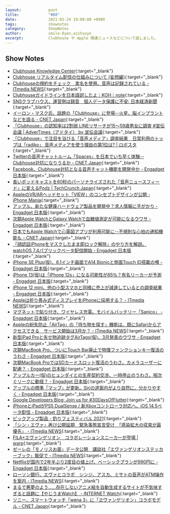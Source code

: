 ```yaml
---
layout:            post
title:             "#88"
date:              2021-02-24 19:00:00 +0900
tags:              shownotes
category:          ShowNotes
author:            smile-0yen,azihsoyn
excerpt:           Clubhouse や Apple 関連ニュースなどについて話しました。
---
```


## Show Notes
- [Clubhouse Knowledge Center](https://www.notion.so/Clubhouse-Knowledge-Center-342989cefea148ec98b66455a4b6073b){:target="_blank"}
- [Clubhouse リアルタイム配信の仕組みについて \(妄想編\)](https://zenn.dev/voluntas/scraps/9403b803320d6f){:target="_blank"} 
- [Clubhouseの規約をチェック　実名を使用、音声は記録されている \- ITmedia NEWS](https://www.itmedia.co.jp/news/articles/2102/01/news088.html){:target="_blank"}
- [Clubhouseガイドラインを日本語訳したよ｜KOH｜note](https://note.com/sungmunko/n/n312fe7c4a648){:target="_blank"}
- [SNSクラブハウス、運営側は録音　個人データ保護に不安: 日本経済新聞](https://www.nikkei.com/article/DGXZQOFP0988G0Z00C21A2000000/){:target="_blank"}
- [イーロン・マスク氏、話題の「Clubhouse」に登場\-\-火星、脳インプラントなどを語る \- CNET Japan](https://japan.cnet.com/article/35166004/){:target="_blank"}
- [「Clubhouse」の認知率は2割弱 LINEリサーチが15～59歳男女に調査 \#宣伝会議 \| AdverTimes（アドタイ） by 宣伝会議](https://www.advertimes.com/20210204/article337999/){:target="_blank"}
- [「Clubhouse」で注目を浴びる「音声メディア」調査結果　日常利用のトップは「radiko」 音声メディアを使う理由の第1位は? \| ロボスタ](https://robotstart.info/2021/02/04/audio-media-usage-survey-2021-2.html){:target="_blank"}
- [Twitterの音声チャットルーム「Spaces」を日本でいち早く体験\-\-Clubhouse対抗になりうるか \- CNET Japan](https://japan.cnet.com/article/35166096/){:target="_blank"}
- [Facebook、Clubhouse対抗となる音声チャット機能を開発中か \- Engadget 日本版](https://japanese.engadget.com/facebook-clubhouse-clone-041002868.html){:target="_blank"}
- [長いポッドキャストを60秒のパーソナライズされた「音声ニュースフィード」に変えるPodz \| TechCrunch Japan](https://jp.techcrunch.com/2021/02/11/2021-02-10-podz-launch/){:target="_blank"}
- [AppleのVR/ARヘッドセット「VIEW」のコンセプトデザインが公開 \- iPhone Mania](https://iphone-mania.jp/news-346683/){:target="_blank"}
- [アップル、新たな健康ハードウェア製品を開発中？求人情報に手がかり \- Engadget 日本版](https://japanese.engadget.com/apple-branded-health-hardware-products-075059831.html){:target="_blank"}
- [次期Apple WatchとGalaxy Watchで血糖値測定が可能になるウワサ \- Engadget 日本版](https://japanese.engadget.com/next-applewatch-galaxywatch-glucose-050047688.html){:target="_blank"}
- [日本でもApple Watchで心電図アプリが利用可能に\-\-不規則な心拍の通知機能も \- CNET Japan](https://japan.cnet.com/article/35165431/){:target="_blank"}
- [「顔認証iPhoneをマスクしたまま即ロック解除」のやり方を解説。watchOS 7\.4パブリックベータ配信開始 \- Engadget 日本版](https://japanese.engadget.com/faceid-iphone-mask-applewatch-howto-unlock-033057946.html){:target="_blank"}
- [iPhone SE Plus\(仮\)、6\.1インチ画面でA14 Bionicと側面Touch ID搭載の噂 \- Engadget 日本版](https://s.yimg.com/os/creatr-uploaded-images/2021-01/3ca5dca0-605d-11eb-b9de-4c140f1321fb){:target="_blank"}
- [iPhone 13\(仮\)は「iPhone 12s」になる可能性が85％？有名リーカーが予測 \- Engadget 日本版](https://japanese.engadget.com/iphone13-12s-leaker-060033210.html){:target="_blank"}
- [iPhone 12 mini、他の小型スマホと同様に売上が減速しているとの調査結果 \- Engadget 日本版](https://japanese.engadget.com/iphone12-mini-sales-slow-035514278.html){:target="_blank"}
- [Appleは折り畳み式ディスプレイをiPhoneに採用する？ \- ITmedia NEWS](https://www.itmedia.co.jp/news/articles/2101/19/news102.html){:target="_blank"}
- [マグネットで貼り付き、ワイヤレス充電。モバイルバッテリー「Sanico」 \- Engadget 日本版](https://japanese.engadget.com/sanico-wireless-mobile-battery-100433080.html){:target="_blank"}
- [Appleの紛失防止「AirTag」の「持ち物を探す」機能は、既にSafariからアクセスできる　サービス開始は3月か？ \- ITmedia NEWS](https://www.itmedia.co.jp/news/articles/2101/14/news088.html){:target="_blank"}
- [新型iPad Proと失せ物追跡タグAirTags\(仮\)、3月発表のウワサ \- Engadget 日本版](https://japanese.engadget.com/next-ipadpro-airtags-march-release-023503963.html){:target="_blank"}
- [次期MacBook Pro、ついにTouch Bar廃止で物理ファンクションキー復活のうわさ \- Engadget 日本版](https://japanese.engadget.com/macbookpro-no-touchbar-020749655.html){:target="_blank"} 
- [次期MacBook ProではSDカードスロット復活のうわさ。カメラユーザーに配慮？ \- Engadget 日本版](https://japanese.engadget.com/next-macbookpro-sd-card-reader-043505286.html){:target="_blank"}
- [アップルカー\(仮\)のヒュンダイとの生産契約交渉、一時停止のうわさ。相次ぐリークに動揺？ \- Engadget 日本版](https://japanese.engadget.com/applecar-hyundai-pause-030525761.html){:target="_blank"}
- [アップルの標準「マップ」が更新。Siriの道案内がより自然に、分かりやすく \- Engadget 日本版](https://japanese.engadget.com/apple-maps-update-siri-natural-language-025034230.html){:target="_blank"}
- [Google Developers Blog: Join us for \#30DaysOfFlutter](https://developers.googleblog.com/2021/01/join-us-for-30daysofflutter.html){:target="_blank"}
- [iPhoneとiPadがPS5 DualSense / 新Xboxコントローラ対応へ。iOS 14\.5ベータ配信 \- Engadget 日本版](https://japanese.engadget.com/dualsense-xbox-series-x-s-controller-ps5-ios-213004606.html){:target="_blank"}
- [ピックアップ製品 \- 釣りフェスティバル 2021](https://www.tsurifest.com/pickup-products/2){:target="_blank"}
- [「シン・エヴァ」再び公開延期　緊急事態宣言受け　「感染拡大の収束が最優先」 \- ITmedia NEWS](https://www.itmedia.co.jp/news/articles/2101/14/news133.html){:target="_blank"}
- [FILA×エヴァンゲリオン　コラボレーションスニーカーが登場 \| warp](https://www.warpweb.jp/fashion/feature/shoes/48929/){:target="_blank"}
- [ゼーレの「モノリスお面」データ公開　講談社「エヴァンゲリオンステッカーブック」販促で \- ITmedia NEWS](https://www.itmedia.co.jp/news/articles/2101/15/news149.html){:target="_blank"}
- [Netflixが国内で2年半ぶり2度目の値上げ。ベーシックプランが990円に \- Engadget 日本版](https://japanese.engadget.com/netflix-price-up-021009485.html){:target="_blank"}
- [ローソン銀行、エヴァとコラボ　シンジ、アスカ、ミサトの音声がATM操作を案内 \- ITmedia NEWS](https://www.itmedia.co.jp/news/articles/2101/18/news079.html){:target="_blank"}
- [まるで悪夢のよう……存在しないアニメ絵を自動生成するサイトが不気味すぎると話題に【やじうまWatch】 \- INTERNET Watch](https://internet.watch.impress.co.jp/docs/yajiuma/1301465.html){:target="_blank"}
- [ソニー、スマートウォッチ「wena 3」に「ヱヴァンゲリオン」コラボモデル \- CNET Japan](https://japan.cnet.com/article/35165227/){:target="_blank"}
